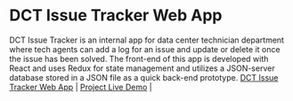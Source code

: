 # DCT Issue Tracker Web App

DCT Issue Tracker is an internal app for data center technician department where tech agents can add a log for an issue and update or delete it once the issue has been solved. The front-end of this app is developed with React and uses Redux for state management and utilizes a JSON-server database stored in a JSON file as a quick back-end prototype. [DCT Issue Tracker Web App](https://dct-issue-tracker.netlify.app/)       | [Project Live Demo](https://dct-issue-tracker.netlify.app/)  |





